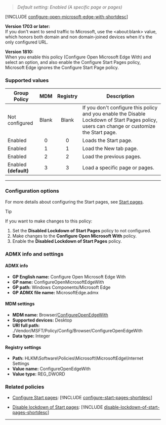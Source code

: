 <!-- Configure Open Microsoft Edge With

>*Supported versions: Microsoft Edge on Windows 10, next major update to Windows*<br> -->
>*Default setting:  Enabled (A specific page or pages)*

[!INCLUDE [configure-open-microsoft-edge-with-shortdesc](../shortdesc/configure-open-microsoft-edge-with-shortdesc.md)]

**Version 1703 or later:**<br>If you don't want to send traffic to Microsoft, use the \<about:blank\> value, which honors both domain and non domain-joined devices when it's the only configured URL.

**Version 1810:**<br>When you enable this policy (Configure Open Microsoft Edge With) and select an option, and also enable the Configure Start Pages policy, Microsoft Edge ignores the Configure Start Page policy.<p>

### Supported values

|Group Policy  |MDM |Registry |Description |
|---|:---:|:---:|---|
|Not configured |Blank |Blank |If you don't configure this policy and you enable the Disable Lockdown of Start Pages policy, users can change or customize the Start page. |
|Enabled |0 |0 |Loads the Start page. |
|Enabled |1 |1 |Load the New tab page. |
|Enabled |2 |2 |Load the previous pages. |
|Enabled<br>**(default)** |3 |3 |Load a specific page or pages. |
---

### Configuration options

For more details about configuring the Start pages, see [Start pages](../group-policies/start-pages-gp.md).


>[!TIP]
>If you want to make changes to this policy:<ol><li>Set the **Disabled Lockdown of Start Pages** policy to not configured.</li><li>Make changes to the **Configure Open Microsoft With** policy.</li><li>Enable the **Disabled Lockdown of Start Pages** policy.</li></ol>



### ADMX info and settings
#### ADMX info
- **GP English name:** Configure Open Microsoft Edge With
- **GP name:** ConfigureOpenMicrosoftEdgeWith
- **GP path:** Windows Components/Microsoft Edge
- **GP ADMX file name:** MicrosoftEdge.admx

#### MDM settings
- **MDM name:** Browser/[ConfigureOpenEdgeWith](https://docs.microsoft.com/en-us/windows/client-management/mdm/policy-csp-browser#browser-configureopenmicrosoftedgewith)
- **Supported devices:** Desktop
- **URI full path:** ./Vendor/MSFT/Policy/Config/Browser/ConfigureOpenEdgeWith
- **Data type:** Integer

#### Registry settings
- **Path:** HLKM\Software\Policies\Microsoft\MicrosoftEdge\Internet Settings
- **Value name:** ConfigureOpenEdgeWith
- **Value type:** REG_DWORD

### Related policies

- [Configure Start pages](../available-policies.md#configure-start-pages): [!INCLUDE [configure-start-pages-shortdesc](../shortdesc/configure-start-pages-shortdesc.md)]

- [Disable lockdown of Start pages](../available-policies.md#disable-lockdown-of-start-pages): [!INCLUDE [disable-lockdown-of-start-pages-shortdesc](../shortdesc/disable-lockdown-of-start-pages-shortdesc.md)]





---